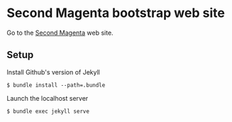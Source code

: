 # Second Magenta bootstrap web site

Go to the [Second Magenta](http://altabyte.github.io/second_magenta_web_site/) web site.

## Setup

Install Github's version of Jekyll

    $ bundle install --path=.bundle

Launch the localhost server

    $ bundle exec jekyll serve
